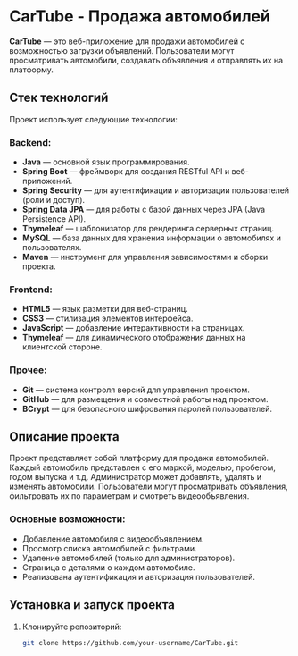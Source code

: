 # CarTube - Продажа автомобилей

**CarTube** — это веб-приложение для продажи автомобилей с возможностью загрузки объявлений. Пользователи могут просматривать автомобили, создавать объявления и отправлять их на платформу.

## Стек технологий

Проект использует следующие технологии:

### Backend:
- **Java** — основной язык программирования.
- **Spring Boot** — фреймворк для создания RESTful API и веб-приложений.
- **Spring Security** — для аутентификации и авторизации пользователей (роли и доступ).
- **Spring Data JPA** — для работы с базой данных через JPA (Java Persistence API).
- **Thymeleaf** — шаблонизатор для рендеринга серверных страниц.
- **MySQL** — база данных для хранения информации о автомобилях и пользователях.
- **Maven** — инструмент для управления зависимостями и сборки проекта.

### Frontend:
- **HTML5** — язык разметки для веб-страниц.
- **CSS3** — стилизация элементов интерфейса.
- **JavaScript** — добавление интерактивности на страницах.
- **Thymeleaf** — для динамического отображения данных на клиентской стороне.

### Прочее:
- **Git** — система контроля версий для управления проектом.
- **GitHub** — для размещения и совместной работы над проектом.
- **BCrypt** — для безопасного шифрования паролей пользователей.

## Описание проекта

Проект представляет собой платформу для продажи автомобилей. Каждый автомобиль представлен с его маркой, моделью, пробегом, годом выпуска и т.д. Администратор может добавлять, удалять и изменять автомобили. Пользователи могут просматривать объявления, фильтровать их по параметрам и смотреть видеообъявления.

### Основные возможности:
- Добавление автомобиля с видеообъявлением.
- Просмотр списка автомобилей с фильтрами.
- Удаление автомобилей (только для администраторов).
- Страница с деталями о каждом автомобиле.
- Реализована аутентификация и авторизация пользователей.

## Установка и запуск проекта

1. Клонируйте репозиторий:

   ```bash
   git clone https://github.com/your-username/CarTube.git

